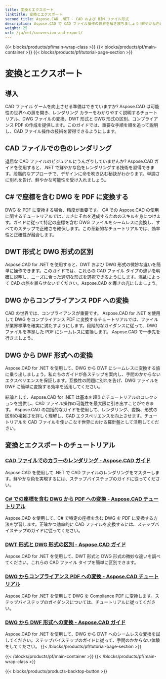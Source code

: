 ```yaml
---
title: 変換とエクスポート
linktitle: 変換とエクスポート
second_title: Aspose.CAD .NET - CAD および BIM ファイル形式
description: Aspose.CAD で CAD ファイル操作の世界を解き放ちましょう!鮮やかな色のレンダリングと DWG ファイルの変換方法を学びます。 DWT および DWG 形式を詳しく調べて、正確な結果を取得します。
weight: 25
url: /ja/net/conversion-and-export/
---
```


{{< blocks/products/pf/main-wrap-class >}}
{{< blocks/products/pf/main-container >}}
{{< blocks/products/pf/tutorial-page-section >}}

# 変換とエクスポート



## 導入

CAD ファイル ゲームを向上させる準備はできていますか? Aspose.CAD は可能性の世界への扉を開き、レンダリング カラーをわかりやすく説明するチュートリアル、DWG ファイルの変換、DWT 形式と DWG 形式の区別、コンプライアンス PDF の作成を提供します。このガイドでは、重要な手順を順を追って説明し、CAD ファイル操作の技術を習得できるようにします。

## CAD ファイルでの色のレンダリング

退屈な CAD ファイルのビジュアルにうんざりしていませんか? Aspose.CAD ガイドを使用すると、.NET で鮮やかな色をレンダリングする技術を習得できます。段階的なアプローチで、デザインに命を吹き込む秘訣がわかります。単調さに別れを告げ、鮮やかな可能性を受け入れましょう。

## C# で座標を含む DWG を PDF に変換する

DWG を PDF に変換する場合、精度が重要です。 C# での Aspose.CAD の使用に関するチュートリアルでは、まさにそれを達成するためのスキルを身につけます。ガイドに従って特定の座標を含む DWG ファイルをシームレスに変換し、すべてのステップで正確さを確保します。この革新的なチュートリアルでは、効率性と正確性が融合します。

## DWT 形式と DWG 形式の区別

Aspose.CAD for .NET を使用すると、DWT および DWG 形式の微妙な違いを簡単に操作できます。このガイドでは、これらの CAD ファイル タイプの違いを明確に説明し、ニーズに合った適切な形式を選択できるようにします。混乱によって CAD の旅を曇らせないでください。Aspose.CAD を導きの光にしましょう。

## DWG からコンプライアンス PDF への変換

CAD の世界では、コンプライアンスが重要です。 Aspose.CAD for .NET を使用して DWG をコンプライアンス PDF に変換するチュートリアルでは、ファイルが業界標準を確実に満たすようにします。段階的なガイダンスに従って、DWG ファイルを準拠した PDF にシームレスに変換します。 Aspose.CAD で一歩先を行きましょう。

## DWG から DWF 形式への変換

Aspose.CAD for .NET を使用して、DWG から DWF にシームレスに変換する旅に乗り出しましょう。私たちのガイドが各ステップを案内し、手間のかからないエクスペリエンスを保証します。互換性の問題に別れを告げ、DWG ファイルを DWF に簡単に変換する効率を活用してください。

結論として、Aspose.CAD for .NET は基本を超えたチュートリアルのコレクションを提供し、CAD ファイル操作の可能性を最大限に引き出すことができます。 Aspose.CAD の包括的なガイドを使用して、レンダリング、変換、形式の区別の複雑さを詳しく理解し、CAD エクスペリエンスを向上させます。チュートリアルを CAD ファイルを使いこなす世界における羅針盤として活用してください。
## 変換とエクスポートのチュートリアル
### [CAD ファイルでのカラーのレンダリング - Aspose.CAD ガイド](./rendering-colors-in-cad-files/)
Aspose.CAD を使用して .NET で CAD ファイルのレンダリングをマスターします。鮮やかな色を実現するには、ステップバイステップのガイドに従ってください。
### [C# での座標を含む DWG から PDF への変換 - Aspose.CAD チュートリアル](./converting-dwg-to-pdf-with-coordinates/)
Aspose.CAD を使用して、C# で特定の座標を含む DWG を PDF に変換する方法を学習します。正確かつ効率的に CAD ファイルを変換するには、ステップバイステップのガイドに従ってください。
### [DWT 形式と DWG 形式の区別 - Aspose.CAD ガイド](./distinguishing-between-dwt-and-dwg-formats/)
Aspose.CAD for .NET を使用して、DWT 形式と DWG 形式の微妙な違いを調べてください。これらの CAD ファイル タイプを簡単に区別できます。
### [DWG からコンプライアンス PDF への変換 - Aspose.CAD チュートリアル](./converting-dwg-to-compliance-pdf/)
Aspose.CAD for .NET を使用して DWG を Compliance PDF に変換します。ステップバイステップのガイダンスについては、チュートリアルに従ってください。
### [DWG から DWF 形式への変換 - Aspose.CAD ガイド](./converting-dwg-to-dwf/)
Aspose.CAD for .NET を使用して、DWG から DWF へのシームレスな変換を試してください。ステップバイステップのガイドに従って、手間のかからない体験をしてください。
{{< /blocks/products/pf/tutorial-page-section >}}

{{< /blocks/products/pf/main-container >}}
{{< /blocks/products/pf/main-wrap-class >}}

{{< blocks/products/products-backtop-button >}}
